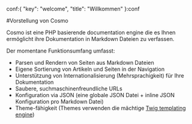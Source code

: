 conf:{
    "key": "welcome",
    "title": "Willkommen"
}:conf

#Vorstellung von Cosmo

Cosmo ist eine PHP basierende documentation engine die es Ihnen ermöglicht ihre Dokumentation in Markdown Dateien zu verfassen.

Der momentane Funktionsumfang umfasst:

- Parsen und Rendern von Seiten aus Markdown Dateien
- Eigene Sortierung von Artikeln und Seiten in der Navigation
- Unterstützung von Internationalisierung (Mehrsprachigkeit) für Ihre Dokumentation
- Saubere, suchmaschinenfreundliche URLs
- Konfiguration via JSON (eine globale JSON Datei + inline JSON Konfiguration pro Markdown Datei)
- Theme-fähigkeit (Themes verwenden die mächtige [Twig templating engine](http://twig.sensiolabs.org/))